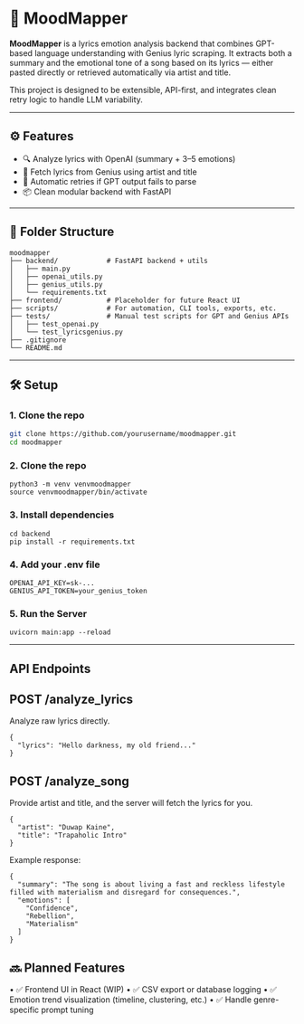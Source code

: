 # 🎵 MoodMapper

**MoodMapper** is a lyrics emotion analysis backend that combines GPT-based language understanding with Genius lyric scraping. It extracts both a summary and the emotional tone of a song based on its lyrics — either pasted directly or retrieved automatically via artist and title.

This project is designed to be extensible, API-first, and integrates clean retry logic to handle LLM variability.

---

## ⚙️ Features

- 🔍 Analyze lyrics with OpenAI (summary + 3–5 emotions)
- 🎤 Fetch lyrics from Genius using artist and title
- 🔁 Automatic retries if GPT output fails to parse
- 📦 Clean modular backend with FastAPI

---

## 🧱 Folder Structure
```
moodmapper
├── backend/            # FastAPI backend + utils
│   ├── main.py
│   ├── openai_utils.py
│   ├── genius_utils.py
│   └── requirements.txt
├── frontend/           # Placeholder for future React UI
├── scripts/            # For automation, CLI tools, exports, etc.
├── tests/              # Manual test scripts for GPT and Genius APIs
│   ├── test_openai.py
│   └── test_lyricsgenius.py
├── .gitignore
└── README.md
```
---

## 🛠️ Setup

### 1. Clone the repo

```bash
git clone https://github.com/yourusername/moodmapper.git
cd moodmapper
```

### 2. Clone the repo

```
python3 -m venv venvmoodmapper
source venvmoodmapper/bin/activate
```

### 3. Install dependencies

```
cd backend
pip install -r requirements.txt
```

### 4. Add your .env file

```
OPENAI_API_KEY=sk-...
GENIUS_API_TOKEN=your_genius_token
```

### 5. Run the Server

```
uvicorn main:app --reload
```
---

## API Endpoints

## POST /analyze_lyrics

Analyze raw lyrics directly.

```
{
  "lyrics": "Hello darkness, my old friend..."
}
```

## POST /analyze_song

Provide artist and title, and the server will fetch the lyrics for you.

```
{
  "artist": "Duwap Kaine",
  "title": "Trapaholic Intro"
}
```
Example response:

```
{
  "summary": "The song is about living a fast and reckless lifestyle filled with materialism and disregard for consequences.",
  "emotions": [
    "Confidence",
    "Rebellion",
    "Materialism"
  ]
}
```

## 🔜 Planned Features

•	✅ Frontend UI in React (WIP)
•	✅ CSV export or database logging
•	✅ Emotion trend visualization (timeline, clustering, etc.)
•	✅ Handle genre-specific prompt tuning